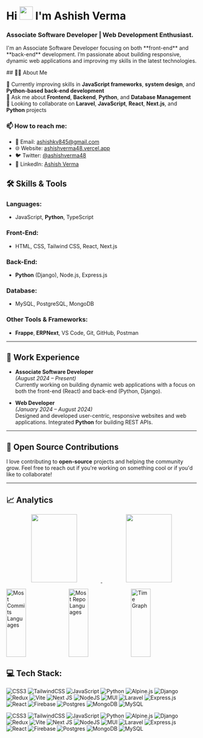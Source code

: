 <!----------------------------------- Heading Section ------------------------------------>
<h1 align="left">
    Hi
    <img src="https://media.giphy.com/media/hvRJCLFzcasrR4ia7z/giphy.gif" width="35px"/>
    I'm Ashish Verma
<!--     <img src="https://camo.githubusercontent.com/d3359cb00ab0b5ed8f2e1fe3fceb4fbaf3b614340f8c0db99c17b9f50b351770/68747470733a2f2f656d6f6a69732e736c61636b6d6f6a69732e636f6d2f656d6f6a69732f696d616765732f313533313834393433302f343234362f626c6f622d73756e676c61737365732e6769663f31353331383439343330" width="35"> -->
  
</h1>
<h3 align="left">Associate Software Developer | Web Development Enthusiast.</h3>
<p>
    I'm an Associate Software Developer focusing on both **front-end** and **back-end** development. I’m passionate about building responsive, dynamic web applications and improving my skills in the latest technologies.
</p>
<!----------------------------------- Profile View Section ------------------------------------>
## 👨‍💻 About Me

🌱 Currently improving skills in **JavaScript frameworks**, **system design**, and **Python-based back-end development**  
💬 Ask me about **Frontend**, **Backend**, **Python**, and **Database Management**  
💞 Looking to collaborate on **Laravel**, **JavaScript**, **React**, **Next.js**, and **Python** projects

### 📫 How to reach me:
- 📧 Email: [ashishkv845@gmail.com](mailto:ashishkv845@gmail.com)
- 🌐 Website: [ashishverma48.vercel.app](https://ashishverma48.vercel.app/)
- 🐦 Twitter: [@ashishverma48](https://twitter.com/ashishverma48)
- 💼 LinkedIn: [Ashish Verma](https://www.linkedin.com/in/ashishverma48/)


## 🛠 Skills & Tools

### **Languages**:
- JavaScript, **Python**, TypeScript

### **Front-End**:
- HTML, CSS, Tailwind CSS, React, Next.js

### **Back-End**:
- **Python** (Django), Node.js, Express.js

### **Database**:
- MySQL, PostgreSQL, MongoDB

### **Other Tools & Frameworks**:
- **Frappe**, **ERPNext**, VS Code, Git, GitHub, Postman
---
## 📄 Work Experience

- **Associate Software Developer**  
  *(August 2024 – Present)*  
  Currently working on building dynamic web applications with a focus on both the front-end (React) and back-end (Python, Django).

- **Web Developer**  
  *(January 2024 – August 2024)*  
  Designed and developed user-centric, responsive websites and web applications. Integrated **Python** for building REST APIs.

---
## 💞 Open Source Contributions
I love contributing to **open-source** projects and helping the community grow. Feel free to reach out if you're working on something cool or if you'd like to collaborate!

---
## 📈 Analytics

<p align="center">
<a href="https://github.com/ashishverma48">
  <img height="180em" width="49%" margin-right="15px" src="https://github-readme-stats-eight-theta.vercel.app/api?username=ashishverma48&theme=radical&show_icons=true&include_all_commits=false&count_private=true"/>
  <img height="180em" width="49%" src="https://streak-stats.demolab.com?user=ashishverma48&theme=transparent&date_format=%5BY%20%5DM%20j&theme=radical"/>
</a>
</p>
<!-- <p align="start">
        <a href="https://stardev.io/developers/coderbaba0"><img alt="Check out coderbaba0's profile on stardev.io" src="https://stardev.io/developers/coderbaba0/badge/languages/global.svg" /></a>
</p> -->
<div align="start">
  <img align="center"  width="32%" src="http://github-profile-summary-cards.vercel.app/api/cards/most-commit-language?username=ashishverma48&theme=transparent&exclude=html,CSS,Jupyter%20Notebook" height="180em" alt="Most Commits Languages"/>
  <img align="center" width="32%" src="http://github-profile-summary-cards.vercel.app/api/cards/repos-per-language?username=ashishverma48&theme=transparent&exclude=html,CSS,Jupyter%20Notebook" height="180em" alt="Most Repo Languages"/>
  <img align="center" width="32%" src="http://github-profile-summary-cards.vercel.app/api/cards/productive-time?username=ashishverma48&theme=transparent&utcOffset=5.30" height="180em" alt="Time Graph"/>
</div>



## 💻 Tech Stack:
![CSS3](https://img.shields.io/badge/css3-%231572B6.svg?style=for-the-badge&logo=css3&logoColor=white) ![TailwindCSS](https://img.shields.io/badge/tailwindcss-%2338B2AC.svg?style=for-the-badge&logo=tailwind-css&logoColor=white) ![JavaScript](https://img.shields.io/badge/javascript-%23323330.svg?style=for-the-badge&logo=javascript&logoColor=%23F7DF1E) ![Python](https://img.shields.io/badge/python-3670A0?style=for-the-badge&logo=python&logoColor=ffdd54) ![Alpine.js](https://img.shields.io/badge/alpinejs-white.svg?style=for-the-badge&logo=alpinedotjs&logoColor=%238BC0D0) ![Django](https://img.shields.io/badge/django-%23092E20.svg?style=for-the-badge&logo=django&logoColor=white) ![Redux](https://img.shields.io/badge/redux-%23593d88.svg?style=for-the-badge&logo=redux&logoColor=white) ![Vite](https://img.shields.io/badge/vite-%23646CFF.svg?style=for-the-badge&logo=vite&logoColor=white) ![Next JS](https://img.shields.io/badge/Next-black?style=for-the-badge&logo=next.js&logoColor=white) ![NodeJS](https://img.shields.io/badge/node.js-6DA55F?style=for-the-badge&logo=node.js&logoColor=white) ![MUI](https://img.shields.io/badge/MUI-%230081CB.svg?style=for-the-badge&logo=mui&logoColor=white) ![Laravel](https://img.shields.io/badge/laravel-%23FF2D20.svg?style=for-the-badge&logo=laravel&logoColor=white) ![Express.js](https://img.shields.io/badge/express.js-%23404d59.svg?style=for-the-badge&logo=express&logoColor=%2361DAFB) ![React](https://img.shields.io/badge/react-%2320232a.svg?style=for-the-badge&logo=react&logoColor=%2361DAFB) ![Firebase](https://img.shields.io/badge/firebase-a08021?style=for-the-badge&logo=firebase&logoColor=ffcd34) ![Postgres](https://img.shields.io/badge/postgres-%23316192.svg?style=for-the-badge&logo=postgresql&logoColor=white) ![MongoDB](https://img.shields.io/badge/MongoDB-%234ea94b.svg?style=for-the-badge&logo=mongodb&logoColor=white) ![MySQL](https://img.shields.io/badge/mysql-4479A1.svg?style=for-the-badge&logo=mysql&logoColor=white)


![CSS3](https://img.shields.io/badge/css3-%231572B6.svg?style=for-the-badge&logo=css3&logoColor=white) ![TailwindCSS](https://img.shields.io/badge/tailwindcss-%2338B2AC.svg?style=for-the-badge&logo=tailwind-css&logoColor=white) ![JavaScript](https://img.shields.io/badge/javascript-%23323330.svg?style=for-the-badge&logo=javascript&logoColor=%23F7DF1E) ![Python](https://img.shields.io/badge/python-3670A0?style=for-the-badge&logo=python&logoColor=ffdd54) ![Alpine.js](https://img.shields.io/badge/alpinejs-white.svg?style=for-the-badge&logo=alpinedotjs&logoColor=%238BC0D0) ![Django](https://img.shields.io/badge/django-%23092E20.svg?style=for-the-badge&logo=django&logoColor=white) ![Redux](https://img.shields.io/badge/redux-%23593d88.svg?style=for-the-badge&logo=redux&logoColor=white) ![Vite](https://img.shields.io/badge/vite-%23646CFF.svg?style=for-the-badge&logo=vite&logoColor=white) ![Next JS](https://img.shields.io/badge/Next-black?style=for-the-badge&logo=next.js&logoColor=white) ![NodeJS](https://img.shields.io/badge/node.js-6DA55F?style=for-the-badge&logo=node.js&logoColor=white) ![MUI](https://img.shields.io/badge/MUI-%230081CB.svg?style=for-the-badge&logo=mui&logoColor=white) ![Laravel](https://img.shields.io/badge/laravel-%23FF2D20.svg?style=for-the-badge&logo=laravel&logoColor=white) ![Express.js](https://img.shields.io/badge/express.js-%23404d59.svg?style=for-the-badge&logo=express&logoColor=%2361DAFB) ![React](https://img.shields.io/badge/react-%2320232a.svg?style=for-the-badge&logo=react&logoColor=%2361DAFB) ![Firebase](https://img.shields.io/badge/firebase-a08021?style=for-the-badge&logo=firebase&logoColor=ffcd34) ![Postgres](https://img.shields.io/badge/postgres-%23316192.svg?style=for-the-badge&logo=postgresql&logoColor=white) ![MongoDB](https://img.shields.io/badge/MongoDB-%234ea94b.svg?style=for-the-badge&logo=mongodb&logoColor=white) ![MySQL](https://img.shields.io/badge/mysql-4479A1.svg?style=for-the-badge&logo=mysql&logoColor=white)
